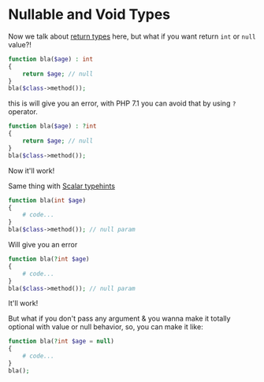 # Nullable and Void Types

Now we talk about [return types](./2-return-type-declarations.md) here, but what if you want return <code>int</code> or <code>null</code> value?!
```php
function bla($age) : int
{
    return $age; // null
}
bla($class->method());
```
this is will give you an error, with PHP 7.1 you can avoid that by using <code>?</code> operator.
```php
function bla($age) : ?int
{
    return $age; // null
}
bla($class->method());
```
Now it'll work!

Same thing with [Scalar typehints](./1-scalar-typehints.md)
```php
function bla(int $age)
{
    # code...
}
bla($class->method()); // null param
```
Will give you an error
```php
function bla(?int $age)
{
    # code...
}
bla($class->method()); // null param
```
It'll work!

But what if you don't pass any argument & you wanna make it totally optional with value or null behavior, so, you can make it like:
```php
function bla(?int $age = null)
{
    # code...
}
bla();
```

